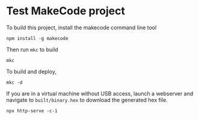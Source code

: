
# Test MakeCode project

To build this project, install the makecode command line tool

```
npm install -g makecode
```

Then run `mkc` to build

```
mkc
```

To build and deploy,

```
mkc -d
```

If you are in a virtual machine without USB access, launch a webserver and navigate to `built/binary.hex` to download the generated hex file.

```
npx http-serve -c-1
```
